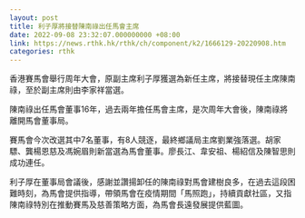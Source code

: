 ```yaml
---
layout: post
title: 利子厚將接替陳南祿出任馬會主席
date: 2022-09-08 23:32:07.000000000 +08:00
link: https://news.rthk.hk/rthk/ch/component/k2/1666129-20220908.htm
categories: rthk
---
```


香港賽馬會舉行周年大會，原副主席利子厚獲選為新任主席，將接替現任主席陳南祿，至於副主席則由李家祥當選。

陳南祿出任馬會董事16年，過去兩年擔任馬會主席，是次周年大會後，陳南祿將離開馬會董事局。

賽馬會今次改選其中7名董事，有8人競逐，最終鄉議局主席劉業強落選。胡家驃、龔楊恩慈及馮婉眉則新當選為馬會董事。廖長江、韋安祖、楊紹信及陳智思則成功連任。

利子厚在董事局會議後，感謝並讚揚卸任的陳南祿對馬會建樹良多，在過去這段困難時刻，為馬會提供指導，帶領馬會在疫情期間「馬照跑」，持續貢獻社區，又指陳南祿特別在推動賽馬及慈善策略方面，為馬會長遠發展提供藍圖。
